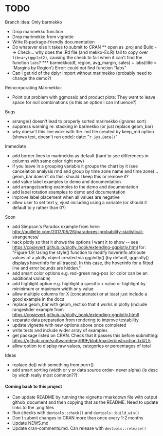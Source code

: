 # TODO

Branch idea: Only barmekko
* Drop marimekko function
* Drop marimekko from vignette
* Write R-package-friendly documentation
* Do whatever else it takes to submit to CRAN
** open as .proj and Build --> Check... why does the .Rd file (and mekko-Ex.R) fail to copy over `library(ggplot2)`, causing the check to fail when it can't find the function `labs`?
*** barmekko(df, region, avg_margin, sales) + labs(title = 'Margins by Region')
Error: could not find function "labs"
* Can I get rid of the dplyr import without marimekko (probably need to change the demo?)

Reincorporating Marimekko:
* Point out problem with ggmosaic and product plots: They want to leave space for null combinations (is this an option I can influence?)

Bugs
* arrange() doesn't lead to properly sorted marimekko (ignores sort)
* suppress warning re: stacking in barmekko (or just replace geom_bar)
* why doesn't this line work with the .md file created by keep_md option (shows text, doesn't run code):
    date: "`r Sys.Date()`"

Immediate
* add border lines to marimekko as default (hard to see differences in columns with same color right now)
* if you leave in a grouping variable it groups the chart by it (see cancelation analysis rmd and group by time zone name and time zone)... geom_bar doesn't do this; should I keep this or remove it?
* add value label examples to demo and documentation
* add arrange/sorting examples to the demo and documentation
* add label rotation examples to demo and documentation
* improve label placement when all values are negative
* allow user to set text y, vjust including using a variable (or should it default to y rather than 0?)

Soon
* add Simpson's Paradox example from here: http://quillette.com/2017/05/26/paradoxes-probability-statistical-strangeness/
* hack plotly so that it shows the options I want it to show
-- see https://cpsievert.github.io/plotly_book/extending-ggplotly.html for:
"Figure 1.9: Using the style() function to modify hoverinfo attribute values of a plotly object created via ggplotly() (by default, ggplotly() displays hoverinfo for all traces). In this case, the hoverinfo for a fitted line and error bounds are hidden."
* add smart color options e.g. red-green neg-pos (or color can be an additional variable)
* add highlight option e.g. highlight a specific x value or highlight by mininimum or maximum width or y value
* allow multiple columns for X (concatenate) or at least just include a good example in the docs
* replace geom_bar with geom_rect so that it works in plotly (include rangeslider example from
https://cpsievert.github.io/plotly_book/extending-ggplotly.html)
* separate data preparation from rendering to improve testability
* update vignette with new options above once completed
* write tests and include wider array of examples
* get package listed on CRAN. Check that it passes this before submitting: https://github.com/softwaredeng/RRF/blob/master/instruction.txt#L5
* allow option to display raw values, categories or percentages of total

Ideas
* replace do() with something from purrr()
* add smart sorting (width or y or data source order- never alpha) (is desc by width really most common??)

#### Coming back to this project
* Can update README by running the vignette rmarkdown file with output github_document
and then copying that as the README. Need to update links to the .png files
* Run checks with `devtools::check()` and `devtools::build_win()`
* Don't submit changes to CRAN more than once every 1-2 months
* Update NEWS.md
* Update cran-comments.md. Can release with `devtools::release()`
